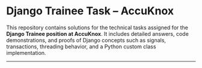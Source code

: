 # Django Trainee Task – AccuKnox

This repository contains solutions for the technical tasks assigned for the **Django Trainee position at AccuKnox**. It includes detailed answers, code demonstrations, and proofs of Django concepts such as signals, transactions, threading behavior, and a Python custom class implementation.

---
